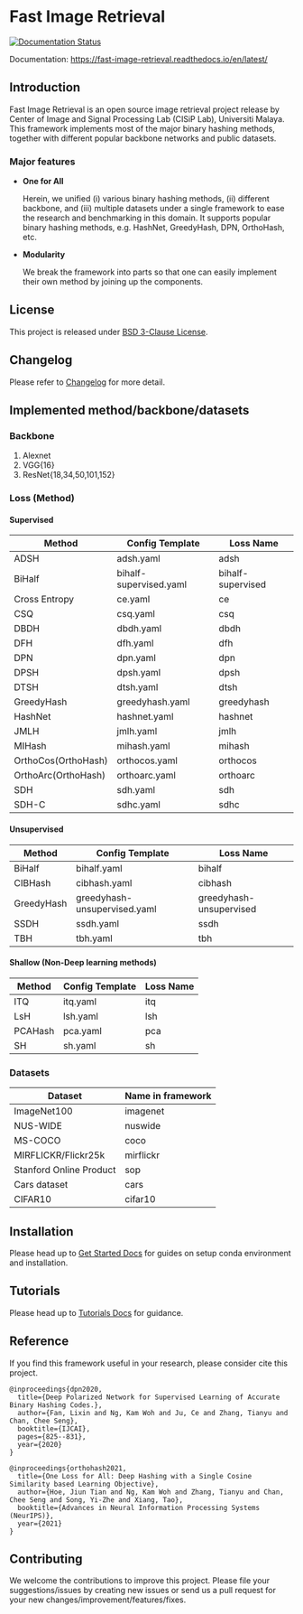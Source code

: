 # Fast Image Retrieval
[![Documentation Status](https://readthedocs.org/projects/fast-image-retrieval/badge/?version=latest)](https://fast-image-retrieval.readthedocs.io/en/latest/?badge=latest)

Documentation: https://fast-image-retrieval.readthedocs.io/en/latest/

## Introduction
Fast Image Retrieval is an open source image retrieval project release by Center of Image and Signal Processing Lab (CISiP Lab), Universiti Malaya. This framework implements most of the major binary hashing methods, together with different popular backbone networks and public datasets.

### Major features
- **One for All**

    Herein, we unified (i) various binary hashing methods, (ii) different backbone, and (iii) multiple datasets under a single framework to ease the research and benchmarking in this domain. It supports popular binary hashing methods, e.g. HashNet, GreedyHash, DPN, OrthoHash, etc.
- **Modularity**

    We break the framework into parts so that one can easily implement their own method by joining up the components.

## License
This project is released under [BSD 3-Clause License](https://github.com/CISiPLab/fast-image-retrieval/blob/main/LICENSE).

## Changelog
Please refer to [Changelog](https://fast-image-retrieval.readthedocs.io/en/latest/misc.html#changelog) for more detail.
## Implemented method/backbone/datasets
[//]: <> (This is copied from docs/implementation.md)
### Backbone
1. Alexnet
2. VGG{16}
3. ResNet{18,34,50,101,152}

### Loss (Method)
#### Supervised
|Method|Config Template|Loss Name|
|---|---|---|
|ADSH|adsh.yaml|adsh|
|BiHalf|bihalf-supervised.yaml|bihalf-supervised|
|Cross Entropy|ce.yaml|ce|
|CSQ|csq.yaml|csq|
|DBDH|dbdh.yaml|dbdh|
|DFH|dfh.yaml|dfh|
|DPN|dpn.yaml|dpn|
|DPSH|dpsh.yaml|dpsh|
|DTSH|dtsh.yaml|dtsh|
|GreedyHash|greedyhash.yaml|greedyhash|
|HashNet|hashnet.yaml|hashnet|
|JMLH|jmlh.yaml|jmlh|
|MIHash|mihash.yaml|mihash|
|OrthoCos(OrthoHash)|orthocos.yaml|orthocos|
|OrthoArc(OrthoHash)|orthoarc.yaml|orthoarc|
|SDH|sdh.yaml|sdh|
|SDH-C|sdhc.yaml|sdhc|
#### Unsupervised
|Method|Config Template|Loss Name|
|---|---|---|
|BiHalf|bihalf.yaml|bihalf|
|CIBHash|cibhash.yaml|cibhash|
|GreedyHash|greedyhash-unsupervised.yaml|greedyhash-unsupervised|
|SSDH|ssdh.yaml|ssdh|
|TBH|tbh.yaml|tbh|
#### Shallow (Non-Deep learning methods)
|Method|Config Template|Loss Name|
|---|---|---|
|ITQ|itq.yaml|itq|
|LsH|lsh.yaml|lsh|
|PCAHash|pca.yaml|pca|
|SH|sh.yaml|sh|



### Datasets
|Dataset|Name in framework|
|---|---|
|ImageNet100|imagenet|
|NUS-WIDE|nuswide|
|MS-COCO|coco|
|MIRFLICKR/Flickr25k|mirflickr|
|Stanford Online Product|sop|
|Cars dataset|cars|
|CIFAR10|cifar10|

## Installation
Please head up to [Get Started Docs](https://fast-image-retrieval.readthedocs.io/en/latest/get_started.html) for guides on setup conda environment and installation.

## Tutorials
Please head up to [Tutorials Docs](https://fast-image-retrieval.readthedocs.io/en/latest/tutorials.html) for guidance.

## Reference

If you find this framework useful in your research, please consider cite this project.

```
@inproceedings{dpn2020,
  title={Deep Polarized Network for Supervised Learning of Accurate Binary Hashing Codes.},
  author={Fan, Lixin and Ng, Kam Woh and Ju, Ce and Zhang, Tianyu and Chan, Chee Seng},
  booktitle={IJCAI},
  pages={825--831},
  year={2020}
}

@inproceedings{orthohash2021,
  title={One Loss for All: Deep Hashing with a Single Cosine Similarity based Learning Objective},
  author={Hoe, Jiun Tian and Ng, Kam Woh and Zhang, Tianyu and Chan, Chee Seng and Song, Yi-Zhe and Xiang, Tao},
  booktitle={Advances in Neural Information Processing Systems (NeurIPS)},
  year={2021}
}
```

## Contributing
We welcome the contributions to improve this project. Please file your suggestions/issues by creating new issues or send us a pull request for your new changes/improvement/features/fixes.
